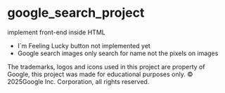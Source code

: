 # google_search_project
implement front-end inside HTML

* I´m Feeling Lucky button not implemented yet
* Google search images only search for name not the pixels on images


The trademarks, logos and icons used in this project are property of Google, this project was made for educational purposes only.
© 2025Google Inc. Corporation, all rights reserved.
